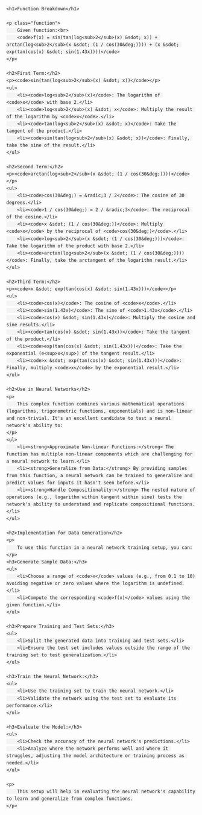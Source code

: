<!DOCTYPE html>
<html lang="en">
<head>
    <meta charset="UTF-8">
    <meta name="viewport" content="width=device-width, initial-scale=1.0">
    <title>Function Breakdown</title>
    <style>
        body {
            font-family: Arial, sans-serif;
            line-height: 1.6;
        }
        code {
            background-color: #f4f4f4;
            padding: 2px 4px;
            border-radius: 4px;
        }
        .function {
            font-weight: bold;
            font-size: 1.1em;
        }
        .section-title {
            font-weight: bold;
            font-size: 1.2em;
        }
    </style>
</head>
<body>

    <h1>Function Breakdown</h1>

    <p class="function">
        Given function:<br>
        <code>f(x) = sin(tan(log<sub>2</sub>(x) &sdot; x)) + arctan(log<sub>2</sub>(x &sdot; (1 / cos(30&deg;)))) + (x &sdot; exp(tan(cos(x) &sdot; sin(1.43x))))</code>
    </p>

    <h2>First Term:</h2>
    <p><code>sin(tan(log<sub>2</sub>(x) &sdot; x))</code></p>
    <ul>
        <li><code>log<sub>2</sub>(x)</code>: The logarithm of <code>x</code> with base 2.</li>
        <li><code>log<sub>2</sub>(x) &sdot; x</code>: Multiply the result of the logarithm by <code>x</code>.</li>
        <li><code>tan(log<sub>2</sub>(x) &sdot; x)</code>: Take the tangent of the product.</li>
        <li><code>sin(tan(log<sub>2</sub>(x) &sdot; x))</code>: Finally, take the sine of the result.</li>
    </ul>

    <h2>Second Term:</h2>
    <p><code>arctan(log<sub>2</sub>(x &sdot; (1 / cos(30&deg;))))</code></p>
    <ul>
        <li><code>cos(30&deg;) = &radic;3 / 2</code>: The cosine of 30 degrees.</li>
        <li><code>1 / cos(30&deg;) = 2 / &radic;3</code>: The reciprocal of the cosine.</li>
        <li><code>x &sdot; (1 / cos(30&deg;))</code>: Multiply <code>x</code> by the reciprocal of <code>cos(30&deg;)</code>.</li>
        <li><code>log<sub>2</sub>(x &sdot; (1 / cos(30&deg;)))</code>: Take the logarithm of the product with base 2.</li>
        <li><code>arctan(log<sub>2</sub>(x &sdot; (1 / cos(30&deg;))))</code>: Finally, take the arctangent of the logarithm result.</li>
    </ul>

    <h2>Third Term:</h2>
    <p><code>x &sdot; exp(tan(cos(x) &sdot; sin(1.43x)))</code></p>
    <ul>
        <li><code>cos(x)</code>: The cosine of <code>x</code>.</li>
        <li><code>sin(1.43x)</code>: The sine of <code>1.43x</code>.</li>
        <li><code>cos(x) &sdot; sin(1.43x)</code>: Multiply the cosine and sine results.</li>
        <li><code>tan(cos(x) &sdot; sin(1.43x))</code>: Take the tangent of the product.</li>
        <li><code>exp(tan(cos(x) &sdot; sin(1.43x)))</code>: Take the exponential (e<sup>x</sup>) of the tangent result.</li>
        <li><code>x &sdot; exp(tan(cos(x) &sdot; sin(1.43x)))</code>: Finally, multiply <code>x</code> by the exponential result.</li>
    </ul>

    <h2>Use in Neural Networks</h2>
    <p>
        This complex function combines various mathematical operations (logarithms, trigonometric functions, exponentials) and is non-linear and non-trivial. It's an excellent candidate to test a neural network's ability to:
    </p>
    <ul>
        <li><strong>Approximate Non-linear Functions:</strong> The function has multiple non-linear components which are challenging for a neural network to learn.</li>
        <li><strong>Generalize from Data:</strong> By providing samples from this function, a neural network can be trained to generalize and predict values for inputs it hasn't seen before.</li>
        <li><strong>Handle Compositionality:</strong> The nested nature of operations (e.g., logarithm within tangent within sine) tests the network's ability to understand and replicate compositional functions.</li>
    </ul>

    <h2>Implementation for Data Generation</h2>
    <p>
        To use this function in a neural network training setup, you can:
    </p>
    <h3>Generate Sample Data:</h3>
    <ul>
        <li>Choose a range of <code>x</code> values (e.g., from 0.1 to 10) avoiding negative or zero values where the logarithm is undefined.</li>
        <li>Compute the corresponding <code>f(x)</code> values using the given function.</li>
    </ul>

    <h3>Prepare Training and Test Sets:</h3>
    <ul>
        <li>Split the generated data into training and test sets.</li>
        <li>Ensure the test set includes values outside the range of the training set to test generalization.</li>
    </ul>

    <h3>Train the Neural Network:</h3>
    <ul>
        <li>Use the training set to train the neural network.</li>
        <li>Validate the network using the test set to evaluate its performance.</li>
    </ul>

    <h3>Evaluate the Model:</h3>
    <ul>
        <li>Check the accuracy of the neural network's predictions.</li>
        <li>Analyze where the network performs well and where it struggles, adjusting the model architecture or training process as needed.</li>
    </ul>

    <p>
        This setup will help in evaluating the neural network's capability to learn and generalize from complex functions.
    </p>

</body>
</html>

